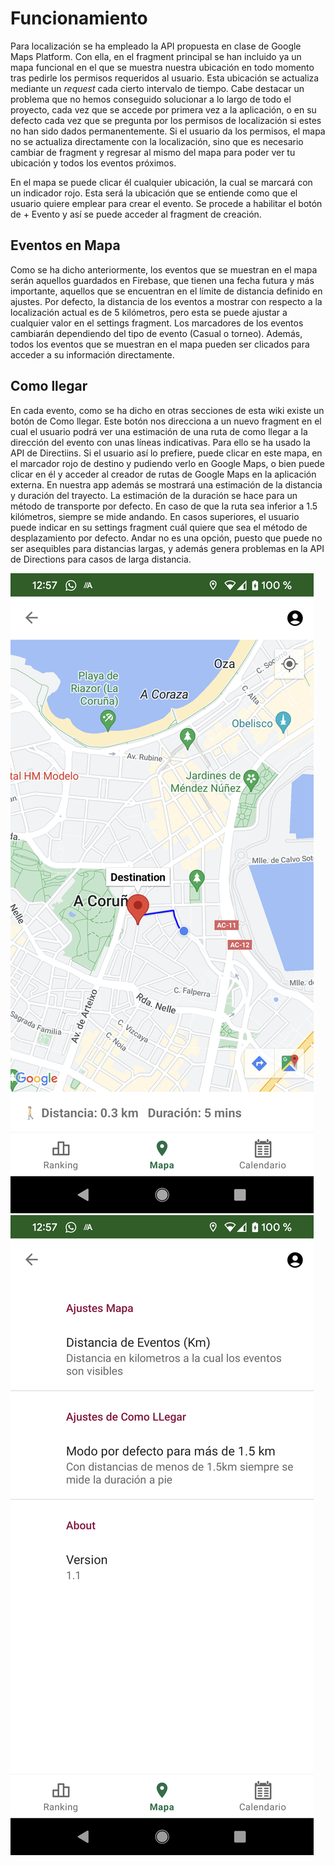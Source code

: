 # Funcionamiento
Para localización se ha empleado la API propuesta en clase de Google Maps Platform. Con ella, en el fragment principal se han incluido ya un mapa funcional en el que se muestra nuestra ubicación en todo momento tras pedirle los permisos requeridos al usuario. Esta ubicación se actualiza mediante un _request_ cada cierto intervalo de tiempo. Cabe destacar un problema que no hemos conseguido solucionar a lo largo de todo el proyecto, cada vez que se accede por primera vez a la aplicación, o en su defecto cada vez que se pregunta por los permisos de localización si estes no han sido dados permanentemente. Si el usuario da los permisos, el mapa no se actualiza directamente con la localización, sino que es necesario cambiar de fragment y regresar al mismo del mapa para poder ver tu ubicación y todos los eventos próximos.

En el mapa se puede clicar él cualquier ubicación, la cual se marcará con un indicador rojo. Esta será la ubicación que se entiende como que el usuario quiere emplear para crear el evento. Se procede a habilitar el botón de + Evento y así se puede acceder al fragment de creación.

## Eventos en Mapa
Como se ha dicho anteriormente, los eventos que se muestran en el mapa serán aquellos guardados en Firebase, que tienen una fecha futura y más importante, aquellos que se encuentran en el límite de distancia definido en ajustes. Por defecto, la distancia de los eventos a mostrar con respecto a la localización actual es de 5 kilómetros, pero esta se puede ajustar a cualquier valor en el settings fragment. Los marcadores de los eventos cambiarán dependiendo del tipo de evento (Casual o torneo). Además, todos los eventos que se muestran en el mapa pueden ser clicados para acceder a su información directamente.

## Como llegar
En cada evento, como se ha dicho en otras secciones de esta wiki existe un botón de Como llegar. Este botón nos direcciona a un nuevo fragment en el cual el usuario podrá ver una estimación de una ruta de como llegar a la dirección del evento con unas líneas indicativas. Para ello se ha usado la API de Directiins. Si el usuario así lo prefiere, puede clicar en este mapa, en el marcador rojo de destino y pudiendo verlo en Google Maps, o bien puede clicar en él y acceder al creador de rutas de Google Maps en la aplicación externa. En nuestra app además se mostrará una estimación de la distancia y duración del trayecto. La estimación de la duración se hace para un método de transporte por defecto. En caso de que la ruta sea inferior a 1.5 kilómetros, siempre se mide andando. En casos superiores, el usuario puede indicar en su settings fragment cuál quiere que sea el método de desplazamiento por defecto. Andar no es una opción, puesto que puede no ser asequibles para distancias largas, y además genera problemas en la API de Directions para casos de larga distancia.

![](https://github.com/rubenTome/APM/blob/main/Imagenes%20Ilustrativas/ruta.png)
![](https://github.com/rubenTome/APM/blob/main/Imagenes%20Ilustrativas/settings.png)

